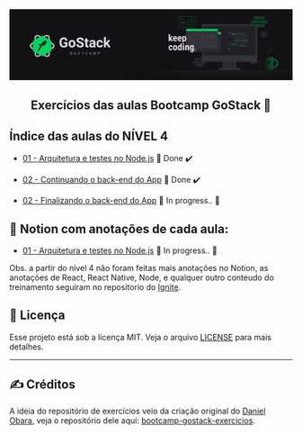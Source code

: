 <img alt="GoStack" src="../.github/GoStackBanner.png"/>

<h2 align="center">
  Exercícios das aulas Bootcamp GoStack 🚀
</h2>

## Índice das aulas do NÍVEL 4

- [01 - Arquitetura e testes no Node.js](https://github.com/guilhermejulio/gostack-exercicios/tree/master/nivel-4/01-gobarber-backend) 🚀 Done :heavy_check_mark:

- [02 - Continuando o back-end do App](https://github.com/guilhermejulio/gostack-exercicios/tree/master/nivel-4/01-gobarber-backend) 🚀 Done :heavy_check_mark:

- [02 - Finalizando o back-end do App]() :construction: In progress.. :construction:

## :open_book: Notion com anotações de cada aula:

- [01 - Arquitetura e testes no Node.js](https://www.notion.so/Arquitetura-e-testes-Node-JS-5d5a2c750e36462098d011af53047da1) :construction: In progress.. :construction:

Obs. a partir do nível 4 não foram feitas mais anotações no Notion, as anotações de React, React Native, Node, e qualquer outro conteudo do treinamento seguiram no repositorio do [Ignite]().

## :memo: Licença

Esse projeto está sob a licença MIT. Veja o arquivo [LICENSE](LICENSE) para mais detalhes.

---

## :writing_hand: Créditos

A ideia do repositório de exercícios veio da criação original do [Daniel Obara](https://github.com/DanielObara), veja o repositório dele aqui: [bootcamp-gostack-exercicios](https://github.com/DanielObara/bootcamp-gostack-exercicios).
